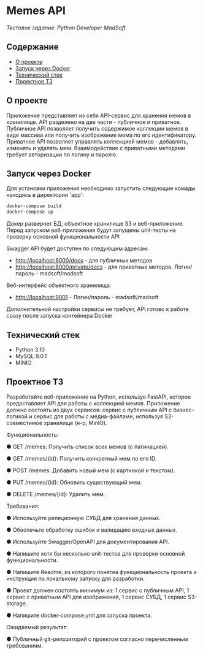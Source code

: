 # Memes API

_Тестовое задание: Python Developer MadSoft_

## Содержание ##
- [О проекте](#about)
- [Запуск через Docker](#start)
- [Технический стек](#stack)
- [Проектное ТЗ](#task)

## <a name="about"></a> О проекте
Приложение представляет из себя API-сервис для хранения мемов в хранилище. API разделено на две части - публичное и приватное. Публичное API позволяет получить содержимое коллекции мемов в виде массива или получить изображение мема по его идентификатору. Приватное API позволяет управлять коллекцией мемов - добавлять, изменять и удалять мем. Взаимодействие с приватными методами требует авторизации по логину и паролю. 

## <a name="start"></a> Запуск через Docker
Для установки приложения необходимо запустить следующие комады находясь в директории 'app':
```bash
docker-compose build
docker-compose up
```
Докер развернет БД, объектное хранилище S3 и веб-приложение.
Перед запуском веб-приложения будут запущены unit-тесты на проверку основной функциональности API 

Swagger API будет доступен по следующим адресам:
- [http://localhost:8000/docs](http://localhost:8000/docs) - для публичных методов
- [http://localhost:8000/private/docs](http://localhost:8000/private/docs) - для приватных методов. Логин/пароль - madsoft/madsoft

Веб-интерфейс объектного хранилища:
- [http://localhost:9001](http://localhost:9001/login) - Логин/пароль - madsoft/madsoft
  
Дополнительной настройки сервисы не требует, API готово к работе сразу после запуска контейнера Docker

## <a name="stack"></a> Технический стек
- Python 3.10
- MySQL 9.0.1
- MINIO

## <a name="task"></a> Проектное ТЗ
Разработайте веб-приложение на Python, используя FastAPI, которое предоставляет API для работы с коллекцией мемов. Приложение должно состоять из двух сервисов: сервис с публичным API с бизнес-логикой и сервис для работы с медиа-файлами, используя S3-совместимое хранилище (н-р, MinIO).     

Функциональность:

●  GET /memes: Получить список всех мемов (с пагинацией).

●  GET /memes/{id}: Получить конкретный мем по его ID.

●  POST /memes: Добавить новый мем (с картинкой и текстом).

●  PUT /memes/{id}: Обновить существующий мем.                                        

●  DELETE /memes/{id}: Удалить мем. 

Требования:                          

●  Используйте реляционную СУБД для хранения данных.

●  Обеспечьте обработку ошибок и валидацию входных данных.

●  Используйте Swagger/OpenAPI для документирования API.

●  Напишите хотя бы несколько unit-тестов для проверки основной      функциональности.

●  Напишите Readme, из которого понятна функциональность проекта и инструкция по локальному запуску для разработки.

●  Проект должен состоять минимум из: 1 сервис с публичным API, 1 сервис с приватным API для изображений, 1 сервис СУБД, 1 сервис S3-storage.

●  Напишите docker-compose.yml для запуска проекта.

                               
Ожидаемый результат:

● Публичный git-репозиторий с проектом согласно перечисленным требованиям.
